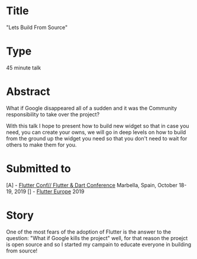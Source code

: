 # Title

"Lets Build From Source"

# Type

45 minute talk

# Abstract
What if Google disappeared all of a sudden and it was the Community responsibility to take over the project?  

With this talk I hope to present how to build new widget so that in case you need, you can create your owns, we will go in deep levels on how to build from the ground up the widget you need so that you don't need to wait for others to make them for you.  

# Submitted to

[A] - [Flutter Conf// Flutter & Dart Conference](http://flutterconf.gdgmarbella.com) Marbella, Spain, October 18-19, 2019
[] - [Flutter Europe](https://fluttereurope.dev/) 2019

# Story

One of the most fears of the adoption of Flutter is the answer to the question: "What if Google kills the project" well, for that reason the proejct is open source and so I started my campain to educate everyone in building from source!
